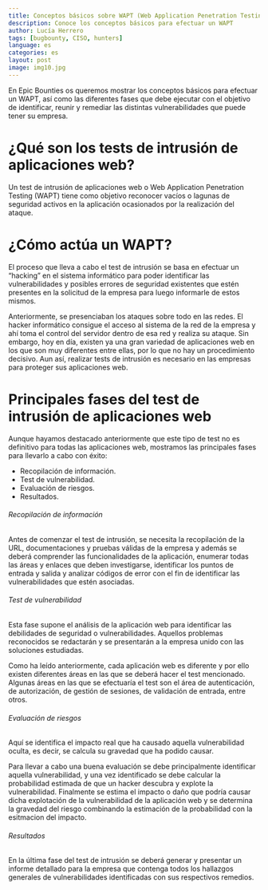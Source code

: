 ```yaml
---
title: Conceptos básicos sobre WAPT (Web Application Penetration Testing) 
description: Conoce los conceptos básicos para efectuar un WAPT
author: Lucía Herrero
tags: [bugbounty, CISO, hunters]
language: es
categories: es
layout: post
image: img10.jpg
---
```


En Epic Bounties os queremos mostrar los conceptos básicos para efectuar un WAPT, así como las diferentes fases que debe ejecutar con el objetivo de identificar, reunir y remediar las distintas vulnerabilidades que puede tener su empresa. 

# ¿Qué son los tests de intrusión de aplicaciones web?   

Un test de intrusión de aplicaciones web o Web Application Penetration Testing (WAPT) tiene como objetivo reconocer vacíos o lagunas de seguridad activos en la aplicación ocasionados por la realización del ataque.

# ¿Cómo actúa un WAPT? 

El proceso que lleva a cabo el test de intrusión se basa en efectuar un “hacking” en el sistema informático para poder identificar las vulnerabilidades y posibles errores de seguridad existentes que estén presentes en la solicitud de la empresa para luego informarle de estos mismos.

Anteriormente, se presenciaban los ataques sobre todo en las redes. El hacker informático consigue el acceso al sistema de la red de la empresa y ahí toma el control del servidor dentro de esa red y realiza su ataque. Sin embargo, hoy en día, existen ya una gran variedad de aplicaciones web en los que son muy diferentes entre ellas, por lo que no hay un procedimiento decisivo. Aun así, realizar tests de intrusión es necesario en las empresas para proteger sus aplicaciones web. 

# Principales fases del test de intrusión de aplicaciones web 

Aunque hayamos destacado anteriormente que este tipo de test no es definitivo para todas las aplicaciones web, mostramos las principales fases para llevarlo a cabo con éxito: 

- Recopilación de información.
- Test de vulnerabilidad.
- Evaluación de riesgos.
- Resultados.

###### Recopilación de información  

Antes de comenzar el test de intrusión, se necesita la recopilación de la URL, documentaciones y pruebas válidas de la empresa y además se deberá comprender las funcionalidades de la aplicación, enumerar todas las áreas y enlaces que deben investigarse, identificar los puntos de entrada y salida y analizar códigos de error con el fin de identificar las vulnerabilidades que estén asociadas. 

###### Test de vulnerabilidad

Esta fase supone el análisis de la aplicación web para identificar las debilidades de seguridad o vulnerabilidades. Aquellos problemas reconocidos se redactarán y se presentarán a la empresa unido con las soluciones estudiadas. 

Como ha leído anteriormente, cada aplicación web es diferente y por ello existen diferentes áreas en las que se deberá hacer el test mencionado. Algunas áreas en las que se efectuaría el test son el área de autenticación, de autorización, de gestión de sesiones, de validación de entrada, entre otros. 

###### Evaluación de riesgos

Aquí se identifica el impacto real que ha causado aquella vulnerabilidad oculta, es decir, se calcula su gravedad que ha podido causar. 

Para llevar a cabo una buena evaluación se debe principalmente identificar aquella vulnerabilidad, y una vez identificado se debe calcular la probabilidad estimada de que un hacker descubra y explote la vulnerabilidad. Finalmente se estima el impacto o daño que podría causar dicha explotación de la vulnerabilidad de la aplicación web y se determina la gravedad del riesgo combinando la estimación de la probabilidad con la esitmacion del impacto.  

###### Resultados

En la última fase del test de intrusión se deberá generar y presentar un informe detallado para la empresa que contenga todos los hallazgos generales de vulnerabilidades identificadas con sus respectivos remedios. 
